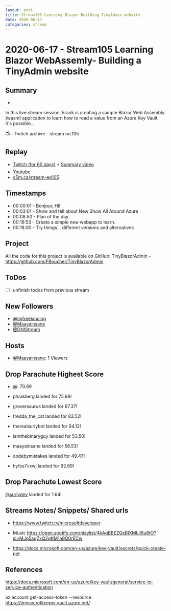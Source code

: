 ```yaml
---
layout: post
title: Stream105 Learning Blazor Building TinyAdmin website
date: 2020-06-17
categories: stream
---
```



# 2020-06-17 - Stream105 Learning Blazor WebAssemly- Building a TinyAdmin website

## Summary
-

In this live stream session, Frank is creating a sample Blazor Web Assembly (wasm) application to learn how to read a value from an Azure Key Vault. It's possible... 

📺 - Twitch archive - stream no.105

## Replay


- [Twitch (for 60 days)](https://www.twitch.tv/videos/)
⚡ [Summary video](https://youtu.be/6I8tc-OObLY)
- [Youtube](https://youtu.be/uc2jlWnp-Yg)
- [c5m.ca/stream-ep105](https://c5m.ca/stream-ep105)



## Timestamps


- 00:00:01 - Bonjour, Hi!
- 00:03:01 - Show and tell about New Show All Around Azure
- 00:08:50 - Plan of the day
- 00:16:53 - Create a simple new webapp to learn.
- 00:18:00 - Try things... different versions and alternatives

Project
-------

All the code for this project is available on GitHub: TinyBlazorAdmin - https://github.com/FBoucher/TinyBlazorAdmin


ToDos
-----
- [ ] unfinish todos from previous stream


New Followers
-------------

- [@mjfreelancing](https://www.twitch.tv/mjfreelancing)
- [@Maayainsane](https://www.twitch.tv/Maayainsane)
- [@DNIStream](https://www.twitch.tv/DNIStream)


Hosts
------

- [@Maayainsane](https://www.twitch.tv/Maayainsane): 1 Viewers


Drop Parachute Highest Score
----------------------------

- [@](https://www.twitch.tv/):  70.69

- phrakberg landed for 75.98!
- groversaurus landed for 67.37!
- fredda_the_cat landed for 83.52!
- therealsurlybot landed for 94.12!
- iamthebinaryguy landed for 53.50!
- maayainsane landed for 56.53!
- codebymistakes landed for 49.47!
- hyfss7vxwj landed for 92.69!


Drop Parachute Lowest Score
----------------------------

[@surlydev](https://www.twitch.tv/surlydev) landed for 1.64!



Streams Notes/ Snippets/ Shared urls
-----------------------------------

- https://www.twitch.tv/microsoftdeveloper

- Music https://open.spotify.com/playlist/4kAqBBEZQsBIXMIJl6u8tO?si=MJq5agZxQ2qKM1a9Q0rECw

- https://docs.microsoft.com/en-us/azure/key-vault/secrets/quick-create-net


References
----------

https://docs.microsoft.com/en-us/azure/key-vault/general/service-to-service-authentication

az account get-access-token --resource https://tinysecretkeeper.vault.azure.net/
